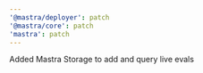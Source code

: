```yaml
---
'@mastra/deployer': patch
'@mastra/core': patch
'mastra': patch
---
```


Added Mastra Storage to add and query live evals
